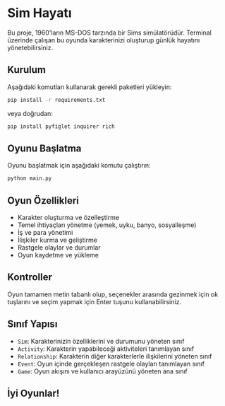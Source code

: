 # Sim Hayatı

Bu proje, 1960'ların MS-DOS tarzında bir Sims simülatörüdür. Terminal üzerinde çalışan bu oyunda karakterinizi oluşturup günlük hayatını yönetebilirsiniz.

## Kurulum

Aşağıdaki komutları kullanarak gerekli paketleri yükleyin:

```bash
pip install -r requirements.txt
```

veya doğrudan:

```bash
pip install pyfiglet inquirer rich
```

## Oyunu Başlatma

Oyunu başlatmak için aşağıdaki komutu çalıştırın:

```bash
python main.py
```

## Oyun Özellikleri

- Karakter oluşturma ve özelleştirme
- Temel ihtiyaçları yönetme (yemek, uyku, banyo, sosyalleşme)
- İş ve para yönetimi
- İlişkiler kurma ve geliştirme
- Rastgele olaylar ve durumlar
- Oyun kaydetme ve yükleme

## Kontroller

Oyun tamamen metin tabanlı olup, seçenekler arasında gezinmek için ok tuşlarını ve seçim yapmak için Enter tuşunu kullanabilirsiniz.

## Sınıf Yapısı

- `Sim`: Karakterinizin özelliklerini ve durumunu yöneten sınıf
- `Activity`: Karakterin yapabileceği aktiviteleri tanımlayan sınıf
- `Relationship`: Karakterin diğer karakterlerle ilişkilerini yöneten sınıf
- `Event`: Oyun içinde gerçekleşen rastgele olayları tanımlayan sınıf
- `Game`: Oyun akışını ve kullanıcı arayüzünü yöneten ana sınıf

## İyi Oyunlar! 